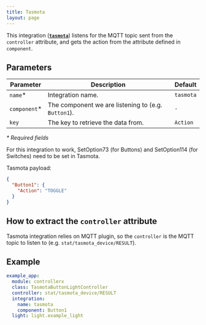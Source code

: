```yaml
---
title: Tasmota
layout: page
---
```


This integration ([**`tasmota`**](https://tasmota.github.io)) listens for the MQTT topic sent from the `controller` attribute, and gets the action from the attribute defined in `component`.

## Parameters

| Parameter     | Description                                         | Default   |
| ------------- | --------------------------------------------------- | --------- |
| `name`\*      | Integration name.                                   | `tasmota` |
| `component`\* | The component we are listening to (e.g. `Button1`). | `-`       |
| `key`         | The key to retrieve the data from.                  | `Action`  |

_\* Required fields_

For this integration to work, SetOption73 (for Buttons) and SetOption114 (for Switches) need to be set in Tasmota.

Tasmota payload:

```json
{
  "Button1": {
    "Action": "TOGGLE"
  }
}
```

## How to extract the `controller` attribute

Tasmota integration relies on MQTT plugin, so the `controller` is the MQTT topic to listen to (e.g. `stat/tasmota_device/RESULT`).

## Example

```yaml
example_app:
  module: controllerx
  class: TasmotaButtonLightController
  controller: stat/tasmota_device/RESULT
  integration:
    name: tasmota
    component: Button1
  light: light.example_light
```
